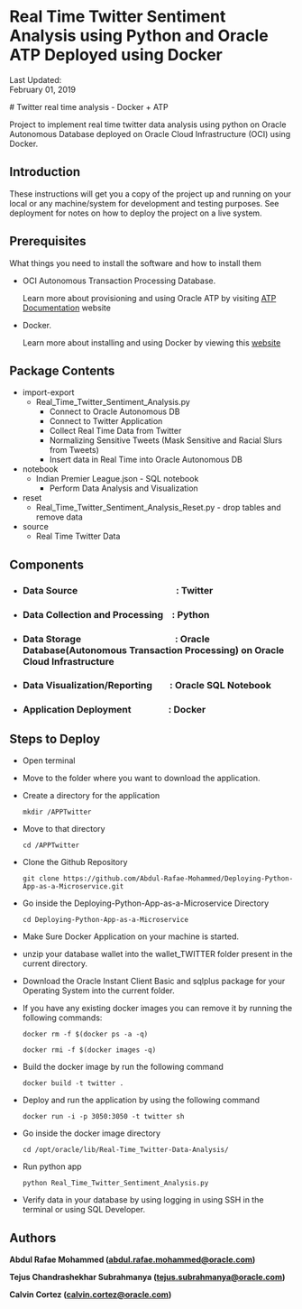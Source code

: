 
# Real Time Twitter Sentiment Analysis using Python and Oracle ATP Deployed using Docker

Last Updated:<br>February 01, 2019
</td>
<td class="td-banner">
# Twitter real time analysis - Docker + ATP
</td></tr><table>

Project to implement real time twitter data analysis using python on Oracle Autonomous Database deployed on Oracle Cloud Infrastructure (OCI) using Docker.


## Introduction

These instructions will get you a copy of the project up and running on your local or any machine/system for development and testing purposes. See deployment for notes on how to deploy the project on a live system.

## Prerequisites

What things you need to install the software and how to install them


- OCI Autonomous Transaction Processing Database. 

  Learn more about provisioning and using Oracle ATP by visiting [ATP Documentation](https://docs.oracle.com/en/cloud/paas/atp-cloud/atpug/getting-started.html#GUID-F370F478-2B17-48EA-A7C0-BCE0C1E3C72F) website
- Docker. 

  Learn more about installing and using Docker by viewing this [website](https://docs.docker.com/install/)


## Package Contents

* import-export
  * Real_Time_Twitter_Sentiment_Analysis.py
    * Connect to Oracle Autonomous DB
    * Connect to Twitter Application
    * Collect Real Time Data from Twitter
    * Normalizing Sensitive Tweets (Mask Sensitive and Racial Slurs from Tweets)
    * Insert data in Real Time into Oracle Autonomous DB
* notebook
  * Indian Premier League.json - SQL notebook
    * Perform Data Analysis and Visualization
* reset
  * Real_Time_Twitter_Sentiment_Analysis_Reset.py - drop tables and remove data
* source
  * Real Time Twitter Data 

## Components
* ### Data Source&nbsp; &nbsp; &nbsp; &nbsp; &nbsp; &nbsp; &nbsp; &nbsp; &nbsp; &nbsp; &nbsp; &nbsp; &nbsp; &nbsp; &nbsp; &nbsp; &nbsp; &nbsp; &nbsp; &nbsp; &nbsp; &nbsp; &nbsp;: Twitter
* ### Data Collection and Processing     &nbsp; &nbsp;: Python
* ### Data Storage                       &nbsp; &nbsp; &nbsp; &nbsp; &nbsp; &nbsp; &nbsp; &nbsp; &nbsp; &nbsp; &nbsp; &nbsp; &nbsp; &nbsp; &nbsp; &nbsp; &nbsp; &nbsp; &nbsp; &nbsp; &nbsp; : Oracle Database(Autonomous Transaction Processing) on Oracle Cloud Infrastructure
* ### Data Visualization/Reporting       &nbsp; &nbsp; &nbsp; &nbsp;: Oracle SQL Notebook
* ### Application Deployment             &nbsp; &nbsp; &nbsp; &nbsp; &nbsp; &nbsp; &nbsp; &nbsp; : Docker 




## Steps to Deploy

- Open terminal
- Move to the folder where you want to download the application.
- Create a directory for the application

  ```
  mkdir /APPTwitter
  ```
- Move to that directory

  ```
  cd /APPTwitter
  ```
- Clone the Github Repository

  ```
  git clone https://github.com/Abdul-Rafae-Mohammed/Deploying-Python-App-as-a-Microservice.git
  ```
- Go inside the Deploying-Python-App-as-a-Microservice Directory

  ```
  cd Deploying-Python-App-as-a-Microservice
  ```
- Make Sure Docker Application on your machine is started.

- unzip your database wallet into the wallet_TWITTER folder present in the current directory.

- Download the Oracle Instant Client Basic and sqlplus package for your Operating System into the current folder.

- If you have any existing docker images you can remove it by running the following commands:  

  ```
  docker rm -f $(docker ps -a -q)

  docker rmi -f $(docker images -q)
  ```
- Build the docker image by run the following command 

  ```
  docker build -t twitter .
  ```

- Deploy and run the application by using the following command 

  ```
  docker run -i -p 3050:3050 -t twitter sh
  ```

- Go inside the docker image directory
  ```
  cd /opt/oracle/lib/Real-Time_Twitter-Data-Analysis/
  ```

- Run python app

  ```
  python Real_Time_Twitter_Sentiment_Analysis.py
  ```

- Verify data in your database by using logging in using SSH in the terminal or using SQL Developer.


## Authors

**Abdul Rafae Mohammed (abdul.rafae.mohammed@oracle.com)**

**Tejus Chandrashekhar Subrahmanya (tejus.subrahmanya@oracle.com)**

**Calvin Cortez (calvin.cortez@oracle.com)**


